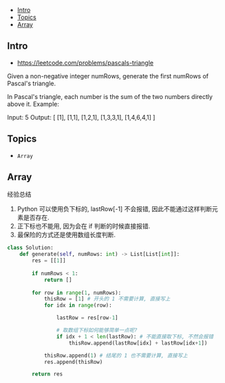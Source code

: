 - [Intro](#intro)
- [Topics](#topics)
- [Array](#array)

## Intro

- https://leetcode.com/problems/pascals-triangle

Given a non-negative integer numRows, generate the first numRows of Pascal's triangle.

In Pascal's triangle, each number is the sum of the two numbers directly above it.
Example:

Input: 5
Output:
[
     [1],
    [1,1],
   [1,2,1],
  [1,3,3,1],
 [1,4,6,4,1]
]



## Topics

- `Array`


## Array

经验总结
1. Python 可以使用负下标的, lastRow[-1] 不会报错, 因此不能通过这样判断元素是否存在.
2. 正下标也不能用, 因为会在 if 判断的时候直接报错.
3. 最保险的方式还是使用数组长度判断.


```py
class Solution:
    def generate(self, numRows: int) -> List[List[int]]:
        res = [[1]]
        
        if numRows < 1:
            return []
        
        for row in range(1, numRows):
            thisRow = [1] # 开头的 1 不需要计算, 直接写上
            for idx in range(row):

                lastRow = res[row-1]

                # 取数组下标如何能够简单一点呢?
                if idx + 1 < len(lastRow): # 不能直接取下标, 不然会报错
                    thisRow.append(lastRow[idx] + lastRow[idx+1])

            thisRow.append(1) # 结尾的 1 也不需要计算, 直接写上
            res.append(thisRow)

        return res
```